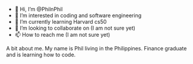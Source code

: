 - 👋 Hi, I’m @PhilnPhil
- 👀 I’m interested in coding and software engineering
- 🌱 I’m currently learning Harvard cs50
- 💞️ I’m looking to collaborate on (I am not sure yet) 
- 📫 How to reach me (I am not sure yet)

A bit about me. My name is Phil living in the Philippines. Finance graduate and is learning how to code. 

<!---
PhilnPhil/PhilnPhil is a ✨ special ✨ repository because its `README.md` (this file) appears on your GitHub profile.
You can click the Preview link to take a look at your changes.
--->
